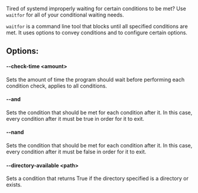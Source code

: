 Tired of systemd improperly waiting for certain conditions to be met?
Use `waitfor` for all of your conditional waiting needs. 

`waitfor` is a command line tool that blocks until all specified conditions are met.
It uses options to convey conditions and to configure certain options.

## Options:

#### --check-time \<amount\>
Sets the amount of time the program should wait before performing each condition check, applies to all conditions.

#### --and
Sets the condition that should be met for each condition after it. In this case, every condition after it must be true in order for it to exit.

#### --nand
Sets the condition that should be met for each condition after it. In this case, every condition after it must be false in order for it to exit.

#### --directory-available \<path\>
Sets a condition that returns True if the directory specified is a directory or exists.
